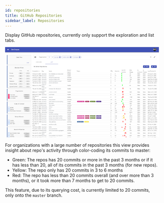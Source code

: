 ```yaml
---
id: repositories
title: GitHub Repositories
sidebar_label: Repositories
---
```


Display GitHub repositories, currently only support the exploration and list tabs.

<p align="center">
  <img alt="Issues View" title="Issues view" src="/img/zencrepes-repos-list.png" width="640" />
</p>

For organizations with a large number of repositories this view provides insight about repo's activity through color-coding its commits to master:

- Green: The repos has 20 commits or more in the past 3 months or if it has less than 20, all of its commits in the past 3 months (for new repos).
- Yellow: The repo only has 20 commits in 3 to 6 months
- Red: The repo has less than 20 commits overall (and over more than 3 months), or it took more than 7 months to get to 20 commits.

This feature, due to its querying cost, is currently limited to 20 commits, only onto the `master` branch.
